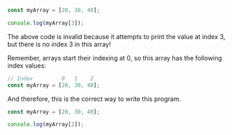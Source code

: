 ```javascript
const myArray = [20, 30, 40];

console.log(myArray[3]);
```

The above code is invalid because it attempts to print the value at index 3, but there is no index 3 in this array!

Remember, arrays start their indexing at 0, so this array has the following index values:

```javascript
// Index         0   1    2
const myArray = [20, 30, 40];
```

And therefore, this is the correct way to write this program.

```javascript
const myArray = [20, 30, 40];

console.log(myArray[2]);
```
